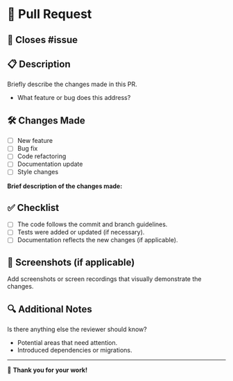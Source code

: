 # 🚀 Pull Request  

## 🔗 Closes #issue  

## 📋 Description  
Briefly describe the changes made in this PR.  
- What feature or bug does this address?  

## 🛠️ Changes Made  
- [ ] New feature  
- [ ] Bug fix  
- [ ] Code refactoring  
- [ ] Documentation update  
- [ ] Style changes  

**Brief description of the changes made:**  
<Write a brief description of the changes here>  

## ✅ Checklist  
- [ ] The code follows the commit and branch guidelines.  
- [ ] Tests were added or updated (if necessary).  
- [ ] Documentation reflects the new changes (if applicable).  

## 📂 Screenshots (if applicable)  
Add screenshots or screen recordings that visually demonstrate the changes.  

## 🔍 Additional Notes  
Is there anything else the reviewer should know?  
- Potential areas that need attention.  
- Introduced dependencies or migrations.  

---  
🙏 **Thank you for your work!**  

